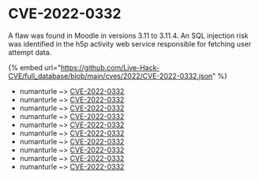 # CVE-2022-0332

A flaw was found in Moodle in versions 3.11 to 3.11.4. An SQL injection risk was identified in the h5p activity web service responsible for fetching user attempt data.

{% embed url="https://github.com/Live-Hack-CVE/full_database/blob/main/cves/2022/CVE-2022-0332.json" %}


* numanturle ~> [CVE-2022-0332](https://www.alice-snow.ru/2022/database/cve-2022-0332/cve-2022-0332-numanturle)
* numanturle ~> [CVE-2022-0332](https://www.alice-snow.ru/2022/database/cve-2022-0332/cve-2022-0332-numanturle)
* numanturle ~> [CVE-2022-0332](https://www.alice-snow.ru/2022/database/cve-2022-0332/cve-2022-0332-numanturle)
* numanturle ~> [CVE-2022-0332](https://www.alice-snow.ru/2022/database/cve-2022-0332/cve-2022-0332-numanturle)
* numanturle ~> [CVE-2022-0332](https://www.alice-snow.ru/2022/database/cve-2022-0332/cve-2022-0332-numanturle)
* numanturle ~> [CVE-2022-0332](https://www.alice-snow.ru/2022/database/cve-2022-0332/cve-2022-0332-numanturle)
* numanturle ~> [CVE-2022-0332](https://www.alice-snow.ru/2022/database/cve-2022-0332/cve-2022-0332-numanturle)
* numanturle ~> [CVE-2022-0332](https://www.alice-snow.ru/2022/database/cve-2022-0332/cve-2022-0332-numanturle)
* numanturle ~> [CVE-2022-0332](https://www.alice-snow.ru/2022/database/cve-2022-0332/cve-2022-0332-numanturle)
* numanturle ~> [CVE-2022-0332](https://www.alice-snow.ru/2022/database/cve-2022-0332/cve-2022-0332-numanturle)